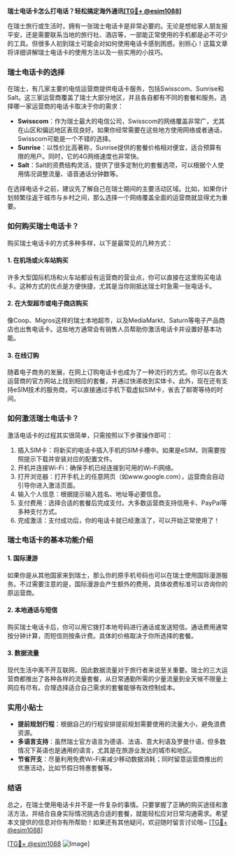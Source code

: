 **瑞士电话卡怎么打电话？轻松搞定海外通讯[[TG💪+ @esim1088](https://t.me/s/esim1088)]**

在瑞士旅行或生活时，拥有一张瑞士电话卡是非常必要的。无论是想给家人朋友报平安，还是需要联系当地的旅行社、酒店等，一部能正常使用的手机都是必不可少的工具。但很多人初到瑞士可能会对如何使用电话卡感到困惑。别担心！这篇文章将详细讲解瑞士电话卡的使用方法以及一些实用的小技巧。

### 瑞士电话卡的选择

在瑞士，有几家主要的电信运营商提供电话卡服务，包括Swisscom、Sunrise和Salt。这三家运营商覆盖了瑞士大部分地区，并且各自都有不同的套餐和服务。选择哪一家运营商的电话卡取决于你的需求：

- **Swisscom**：作为瑞士最大的电信公司，Swisscom的网络覆盖非常广，尤其在山区和偏远地区表现良好。如果你经常需要在这些地方使用网络或者通话，Swisscom可能是一个不错的选择。
- **Sunrise**：以性价比高著称，Sunrise提供的套餐价格相对便宜，适合预算有限的用户。同时，它的4G网络速度也非常快。
- **Salt**：Salt的资费结构灵活，提供了很多定制化的套餐选项，可以根据个人使用情况调整流量、语音通话分钟数等。

在选择电话卡之前，建议先了解自己在瑞士期间的主要活动区域。比如，如果你计划频繁往返于城市与乡村之间，那么选择一个网络覆盖全面的运营商就显得尤为重要。

### 如何购买瑞士电话卡？

购买瑞士电话卡的方式多种多样，以下是最常见的几种方式：

#### 1. 在机场或火车站购买
许多大型国际机场和火车站都设有运营商的营业点，你可以直接在这里购买电话卡。这种方式的优点是方便快捷，尤其是当你刚抵达瑞士时急需一张电话卡。

#### 2. 在大型超市或电子商店购买
像Coop、Migros这样的瑞士本地超市，以及MediaMarkt、Saturn等电子产品商店也出售电话卡。这些地方通常会有销售人员帮助你激活电话卡并设置好基本功能。

#### 3. 在线订购
随着电子商务的发展，在网上订购电话卡也成为了一种流行的方式。你可以在各大运营商的官方网站上找到相应的套餐，并通过快递收到实体卡。此外，现在还有支持eSIM技术的服务商，可以直接通过手机下载虚拟SIM卡，省去了邮寄等待的时间。

### 如何激活瑞士电话卡？

激活电话卡的过程其实很简单，只需按照以下步骤操作即可：

1. 插入SIM卡：将新买的电话卡插入手机的SIM卡槽中。如果是eSIM，则需要按照提示下载并安装对应的配置文件。
2. 开机并连接Wi-Fi：确保手机已经连接到可用的Wi-Fi网络。
3. 打开浏览器：打开手机上的任意网页（如www.google.com），运营商会自动引导你进入激活页面。
4. 输入个人信息：根据提示输入姓名、地址等必要信息。
5. 支付费用：选择合适的套餐后完成支付。大多数运营商支持信用卡、PayPal等多种支付方式。
6. 完成激活：支付成功后，你的电话卡就已经激活了，可以开始正常使用了！

### 瑞士电话卡的基本功能介绍

#### 1. 国际漫游
如果你是从其他国家来到瑞士，那么你的原手机号码也可以在瑞士使用国际漫游服务。不过需要注意的是，国际漫游会产生额外的费用，具体收费标准可以咨询你的原运营商。

#### 2. 本地通话与短信
购买瑞士电话卡后，你可以用它拨打本地号码进行通话或发送短信。通话费用通常按分钟计算，而短信则按条计费。具体的价格取决于你所选择的套餐。

#### 3. 数据流量
现代生活中离不开互联网，因此数据流量对于旅行者来说至关重要。瑞士的三大运营商都推出了各种各样的流量套餐，从日常通勤所需的少量流量到全天候不限量上网应有尽有。合理选择适合自己需求的套餐能够有效控制成本。

### 实用小贴士

- **提前规划行程**：根据自己的行程安排提前规划需要使用的流量大小，避免浪费资源。
- **多语言支持**：虽然瑞士官方语言为德语、法语、意大利语及罗曼什语，但多数情况下英语也是通用的语言，尤其是在旅游业发达的城市和地区。
- **节省开支**：尽量利用免费Wi-Fi来减少移动数据消耗；同时留意运营商推出的优惠活动，比如节假日特惠套餐等。

### 结语

总之，在瑞士使用电话卡并不是一件复杂的事情。只要掌握了正确的购买途径和激活方法，并结合自身实际情况挑选合适的套餐，就能轻松应对日常沟通需求。希望本文提供的信息对你有所帮助！如果还有其他疑问，欢迎随时留言讨论哦~ [[TG💪+ @esim1088](https://t.me/s/esim1088)]

[[TG💪+ @esim1088](https://t.me/s/esim1088) ![Image](https://i.postimg.cc/4NQfJmqS/Snipaste-2025-05-13-00-14-12.png)]